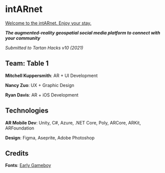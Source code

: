 # intARnet

[Welcome to the intARnet. Enjoy your stay.](https://youtu.be/2WW6OzM3Tsc)

_**The augmented-reality geospatial social media platform to connect with your community**_

_Submitted to Tartan Hacks v10 (2021)_

## Team: Table 1
**Mitchell Kuppersmith**: AR + UI Development

**Nancy Zuo**: UX + Graphic Design

**Ryan Davis**: AR + iOS Development 

## Technologies
**AR Mobile Dev**: Unity, C#, Azure, .NET Core, Poly, ARCore, ARKit, ARFoundation

**Design**: Figma, Aseprite, Adobe Photoshop

## Credits
**Fonts**: [Early Gameboy](https://www.dafont.com/early-gameboy.font)
